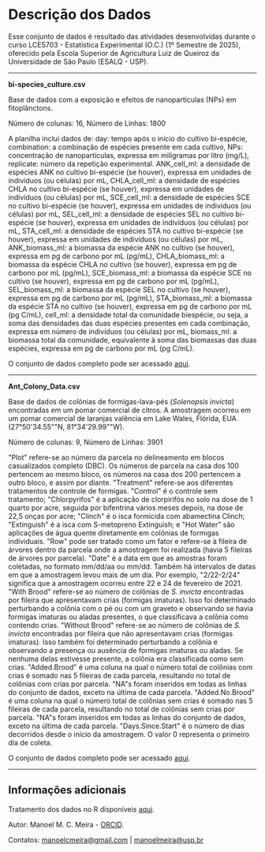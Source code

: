 # Descrição dos Dados

Esse conjunto de dados é resultado das atividades desenvolvidas durante o curso LCE5703 - Estatística Experimental (O.C.) (1º Semestre de 2025), oferecido pela Escola Superior de Agricultura Luiz de Queiroz da Universidade de São Paulo (ESALQ - USP).
______

**bi-species_culture.csv**

Base de dados com a exposição e efeitos de nanopartículas (NPs) em fitoplânctons.

Número de colunas: 16, Número de Linhas: 1800

A planilha inclui dados de: day: tempo após o início do cultivo bi-espécie, combination: a combinação de espécies presente em cada cultivo, NPs: concentração de nanopartículas, expressa em miligramas por litro (mg/L), replicate: número da repetição experimental. ANK_cell_ml: a densidade de espécies ANK no cultivo bi-espécie (se houver), expressa em unidades de indivíduos (ou células) por mL, CHLA_cell_ml: a densidade de espécies CHLA no cultivo bi-espécie (se houver), expressa em unidades de indivíduos (ou células) por mL, SCE_cell_ml: a densidade de espécies SCE no cultivo bi-espécie (se houver), expressa em unidades de indivíduos (ou células) por mL, SEL_cell_ml: a densidade de espécies SEL no cultivo bi-espécie (se houver), expressa em unidades de indivíduos (ou células) por mL, STA_cell_ml: a densidade de espécies STA no cultivo bi-espécie (se houver), expressa em unidades de indivíduos (ou células) por mL, ANK_biomass_ml: a biomassa da espécie ANK no cultivo (se houver), expressa em pg de carbono por mL (pg/mL), CHLA_biomass_ml: a biomassa da espécie CHLA no cultivo (se houver), expressa em pg de carbono por mL (pg/mL), SCE_biomass_ml: a biomassa da espécie SCE no cultivo (se houver), expressa em pg de carbono por mL (pg/mL), SEL_biomass_ml: a biomassa da espécie SEL no cultivo (se houver), expressa em pg de carbono por mL (pg/mL), STA_biomass_ml: a biomassa da espécie STA no cultivo (se houver), expressa em pg de carbono por mL (pg C/mL), cell_ml: a densidade total da comunidade biespécie, ou seja, a soma das densidades das duas espécies presentes em cada combinação, expressa em número de indivíduos (ou células) por mL, biomass_ml: a biomassa total da comunidade, equivalente à soma das biomassas das duas espécies, expressa em pg de carbono por mL (pg C/mL).

O conjunto de dados completo pode ser acessado [aqui](https://doi.org/10.5061/dryad.02v6wwq92).

______

**Ant_Colony_Data.csv**

Base de dados de colônias de formigas-lava-pés (*Solenopsis invicta*) encontradas em um pomar comercial de citros. 
A amostragem ocorreu em um pomar comercial de laranjas valência em Lake Wales, Flórida, EUA (27°50'34.55""N, 81°34'29.99""W).

Número de colunas: 9, Número de Linhas: 3901

"Plot" refere-se ao número da parcela no delineamento em blocos casualizados completo (DBC). Os números de parcela na casa dos 100 pertencem ao mesmo bloco, os números na casa dos 200 pertencem a outro bloco, e assim por diante. "Treatment" refere-se aos diferentes tratamentos de controle de formigas. "Control" é o controle sem tratamento; "Chlorpyrifos" é a aplicação de clorpirifós no solo na dose de 1 quarto por acre, seguida por bifentrina vários meses depois, na dose de 22,5 onças por acre; "Clinch" é o isca formicida com abamectina Clinch; "Extinguish" é a isca com S-metopreno Extinguish; e "Hot Water" são aplicações de água quente diretamente em colônias de formigas individuais. "Row" pode ser tratado como um fator e refere-se à fileira de árvores dentro da parcela onde a amostragem foi realizada (havia 5 fileiras de árvores por parcela). "Date" é a data em que as amostras foram coletadas, no formato mm/dd/aa ou mm/dd. Também há intervalos de datas em que a amostragem levou mais de um dia. Por exemplo, "2/22-2/24" significa que a amostragem ocorreu entre 22 e 24 de fevereiro de 2021. "With Brood" refere-se ao número de colônias de *S. invicta* encontradas por fileira que apresentavam crias (formigas imaturas). Isso foi determinado perturbando a colônia com o pé ou com um graveto e observando se havia formigas imaturas ou aladas presentes, o que classificava a colônia como contendo crias. "Without Brood" refere-se ao número de colônias de *S. invicta* encontradas por fileira que não apresentavam crias (formigas imaturas). Isso também foi determinado perturbando a colônia e observando a presença ou ausência de formigas imaturas ou aladas. Se nenhuma delas estivesse presente, a colônia era classificada como sem crias. "Added.Brood" é uma coluna na qual o número total de colônias com crias é somado nas 5 fileiras de cada parcela, resultando no total de colônias com crias por parcela. "NA"s foram inseridos em todas as linhas do conjunto de dados, exceto na última de cada parcela. "Added.No.Brood" é uma coluna na qual o número total de colônias sem crias é somado nas 5 fileiras de cada parcela, resultando no total de colônias sem crias por parcela. "NA"s foram inseridos em todas as linhas do conjunto de dados, exceto na última de cada parcela. "Days.Since.Start" é o número de dias decorridos desde o início da amostragem. O valor 0 representa o primeiro dia de coleta.

O conjunto de dados completo pode ser acessado [aqui](https://doi.org/10.25338/B8V06H).

______

## Informações adicionais

Tratamento dos dados no R disponíveis [aqui](https://posit.cloud/content/10568256).

Autor: Manoel M. C. Meira - [ORCID](https://orcid.org/0000-0002-6043-6370).

Contatos: manoelcmeira@gmail.com | manoelmeira@usp.br
